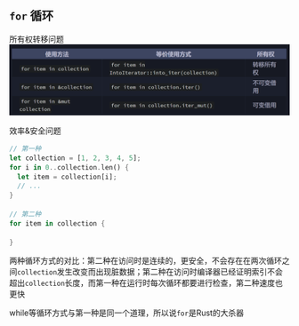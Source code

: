 ## `for` 循环

所有权转移问题
![alt text](image.png)

效率&安全问题
```rust
// 第一种
let collection = [1, 2, 3, 4, 5];
for i in 0..collection.len() {
  let item = collection[i];
  // ...
}

// 第二种
for item in collection {

}
```
两种循环方式的对比：第二种在访问时是连续的，更安全，不会存在在两次循环之间`collection`发生改变而出现脏数据；第二种在访问时编译器已经证明索引不会超出`collection`长度，而第一种在运行时每次循环都要进行检查，第二种速度也更快

while等循环方式与第一种是同一个道理，所以说`for`是Rust的大杀器








